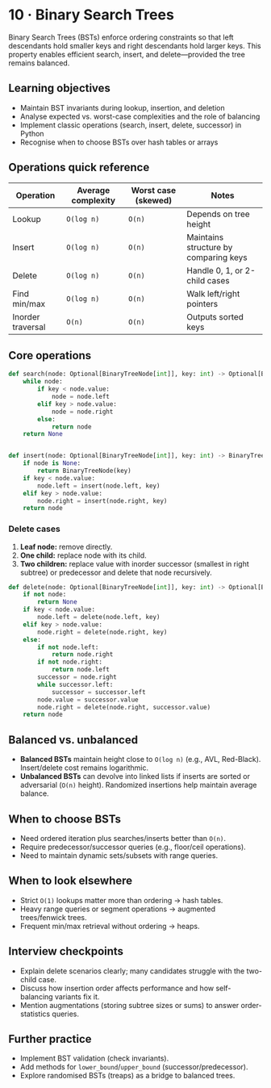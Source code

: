 # 10 · Binary Search Trees

Binary Search Trees (BSTs) enforce ordering constraints so that left descendants hold smaller keys and right descendants hold larger keys. This property enables efficient search, insert, and delete—provided the tree remains balanced.

## Learning objectives
- Maintain BST invariants during lookup, insertion, and deletion
- Analyse expected vs. worst-case complexities and the role of balancing
- Implement classic operations (search, insert, delete, successor) in Python
- Recognise when to choose BSTs over hash tables or arrays

## Operations quick reference

| Operation | Average complexity | Worst case (skewed) | Notes |
| --- | --- | --- | --- |
| Lookup | `O(log n)` | `O(n)` | Depends on tree height |
| Insert | `O(log n)` | `O(n)` | Maintains structure by comparing keys |
| Delete | `O(log n)` | `O(n)` | Handle 0, 1, or 2-child cases |
| Find min/max | `O(log n)` | `O(n)` | Walk left/right pointers |
| Inorder traversal | `O(n)` | `O(n)` | Outputs sorted keys |

## Core operations

```python
def search(node: Optional[BinaryTreeNode[int]], key: int) -> Optional[BinaryTreeNode[int]]:
    while node:
        if key < node.value:
            node = node.left
        elif key > node.value:
            node = node.right
        else:
            return node
    return None


def insert(node: Optional[BinaryTreeNode[int]], key: int) -> BinaryTreeNode[int]:
    if node is None:
        return BinaryTreeNode(key)
    if key < node.value:
        node.left = insert(node.left, key)
    elif key > node.value:
        node.right = insert(node.right, key)
    return node
```

### Delete cases
1. **Leaf node:** remove directly.
2. **One child:** replace node with its child.
3. **Two children:** replace value with inorder successor (smallest in right subtree) or predecessor and delete that node recursively.

```python
def delete(node: Optional[BinaryTreeNode[int]], key: int) -> Optional[BinaryTreeNode[int]]:
    if not node:
        return None
    if key < node.value:
        node.left = delete(node.left, key)
    elif key > node.value:
        node.right = delete(node.right, key)
    else:
        if not node.left:
            return node.right
        if not node.right:
            return node.left
        successor = node.right
        while successor.left:
            successor = successor.left
        node.value = successor.value
        node.right = delete(node.right, successor.value)
    return node
```

## Balanced vs. unbalanced
- **Balanced BSTs** maintain height close to `O(log n)` (e.g., AVL, Red-Black). Insert/delete cost remains logarithmic.
- **Unbalanced BSTs** can devolve into linked lists if inserts are sorted or adversarial (`O(n)` height). Randomized insertions help maintain average balance.

## When to choose BSTs
- Need ordered iteration plus searches/inserts better than `O(n)`.
- Require predecessor/successor queries (e.g., floor/ceil operations).
- Need to maintain dynamic sets/subsets with range queries.

## When to look elsewhere
- Strict `O(1)` lookups matter more than ordering → hash tables.
- Heavy range queries or segment operations → augmented trees/fenwick trees.
- Frequent min/max retrieval without ordering → heaps.

## Interview checkpoints
- Explain delete scenarios clearly; many candidates struggle with the two-child case.
- Discuss how insertion order affects performance and how self-balancing variants fix it.
- Mention augmentations (storing subtree sizes or sums) to answer order-statistics queries.

## Further practice
- Implement BST validation (check invariants).
- Add methods for `lower_bound`/`upper_bound` (successor/predecessor).
- Explore randomised BSTs (treaps) as a bridge to balanced trees.
